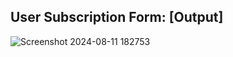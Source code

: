 ## User Subscription Form: [Output]
![Screenshot 2024-08-11 182753](https://github.com/user-attachments/assets/c65c7aea-6a86-4fde-a4a5-c33b833baf59)
